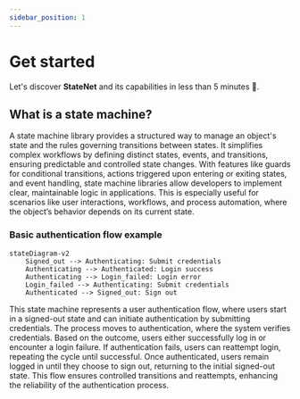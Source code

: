 ```yaml
---
sidebar_position: 1
---
```


# Get started

Let's discover **StateNet** and its capabilities in less than 5 minutes 🚀.

## What is a state machine?

A state machine library provides a structured way to manage an object's state and the rules governing transitions between states. It simplifies complex workflows by defining distinct states, events, and transitions, ensuring predictable and controlled state changes. With features like guards for conditional transitions, actions triggered upon entering or exiting states, and event handling, state machine libraries allow developers to implement clear, maintainable logic in applications. This is especially useful for scenarios like user interactions, workflows, and process automation, where the object’s behavior depends on its current state.

### Basic authentication flow example

<div style={{ textAlign: "center" }}>

```mermaid
stateDiagram-v2
    Signed_out --> Authenticating: Submit credentials
    Authenticating --> Authenticated: Login success
    Authenticating --> Login_failed: Login error
    Login_failed --> Authenticating: Submit credentials
    Authenticated --> Signed_out: Sign out
```

</div>

This state machine represents a user authentication flow, where users start in a signed-out state and can initiate authentication by submitting credentials. The process moves to authentication, where the system verifies credentials. Based on the outcome, users either successfully log in or encounter a login failure. If authentication fails, users can reattempt login, repeating the cycle until successful. Once authenticated, users remain logged in until they choose to sign out, returning to the initial signed-out state. This flow ensures controlled transitions and reattempts, enhancing the reliability of the authentication process.
